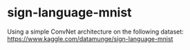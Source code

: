 # sign-language-mnist
Using a simple ConvNet architecture on the following dataset: https://www.kaggle.com/datamunge/sign-language-mnist

